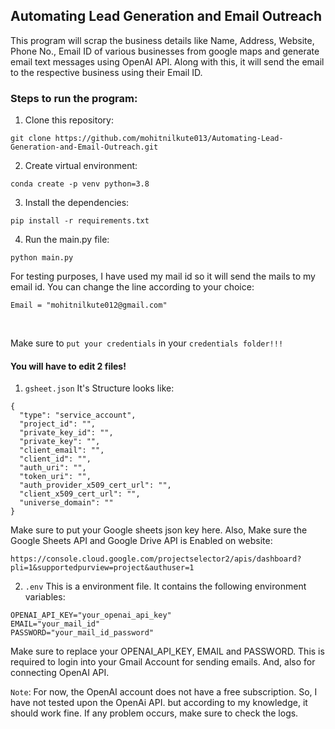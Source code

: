 ## Automating Lead Generation and Email Outreach

This program will scrap the business details like Name, Address, Website, Phone No., Email ID of various businesses from google maps and generate email text messages using OpenAI API. Along with this, it will send the email to the respective business using their Email ID.

### Steps to run the program:
1. Clone this repository:
```
git clone https://github.com/mohitnilkute013/Automating-Lead-Generation-and-Email-Outreach.git
```

2. Create virtual environment:
```
conda create -p venv python=3.8
```

3. Install the dependencies:
```
pip install -r requirements.txt
```

4. Run the main.py file:
```
python main.py
```


For testing purposes, I have used my mail id so it will send the mails to my email id. You can change the line according to your choice:
```
Email = "mohitnilkute012@gmail.com"
```
<br>

Make sure to `put your credentials` in your `credentials folder!!!`
#### You will have to edit 2 files!

1. `gsheet.json`
It's Structure looks like:
```
{
  "type": "service_account",
  "project_id": "",
  "private_key_id": "",
  "private_key": "",
  "client_email": "",
  "client_id": "",
  "auth_uri": "",
  "token_uri": "",
  "auth_provider_x509_cert_url": "",
  "client_x509_cert_url": "",
  "universe_domain": ""
}
```
Make sure to put your Google sheets json key here.
Also, Make sure the Google Sheets API and Google Drive API is Enabled on website: 
```
https://console.cloud.google.com/projectselector2/apis/dashboard?pli=1&supportedpurview=project&authuser=1
```


2. `.env`
This is a environment file. It contains the following environment variables:
```
OPENAI_API_KEY="your_openai_api_key"
EMAIL="your_mail_id"
PASSWORD="your_mail_id_password"
```

Make sure to replace your OPENAI_API_KEY, EMAIL and PASSWORD.
This is required to login into your Gmail Account for sending emails. And, also for connecting OpenAI API.

`Note`: For now, the OpenAI account does not have a free subscription. So, I have not tested upon the OpenAi API. but according to my knowledge, it should work fine. If any problem occurs, make sure to check the logs.
